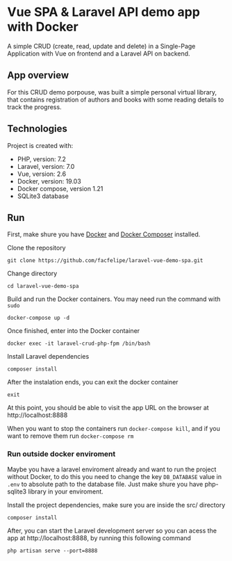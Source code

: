 # Vue SPA & Laravel API demo app with Docker

A simple CRUD (create, read, update and delete) in a Single-Page Application with Vue on frontend and a Laravel API on backend. 

## App overview
For this CRUD demo porpouse, was built a simple personal virtual library, that contains registration of authors and books with some reading details to track the progress.


## Technologies
Project is created with:
* PHP, version: 7.2
* Laravel, version: 7.0
* Vue, version: 2.6
* Docker, version: 19.03
* Docker compose, version 1.21    
* SQLite3 database

## Run

First, make shure you have [Docker](https://docs.docker.com/) and [Docker Composer](https://docs.docker.com/compose/install/) installed.

Clone the repository

    git clone https://github.com/facfelipe/laravel-vue-demo-spa.git

Change directory

    cd laravel-vue-demo-spa

Build and run the Docker containers. You may need run the command with `sudo`

    docker-compose up -d    

Once finished, enter into the Docker container

    docker exec -it laravel-crud-php-fpm /bin/bash

    
Install Laravel dependencies

    composer install


After the instalation ends, you can exit the docker container
    
    exit

At this point, you should be able to visit the app URL on the browser at http://localhost:8888

When you want to stop the containers run `docker-compose kill`, and if you want to remove them run `docker-compose rm`

### Run outside docker enviroment
    
Maybe you have a laravel enviroment already and want to run the project without Docker, to do this you need to change the key `DB_DATABASE` value in `.env` to absolute path to the database file. Just make shure you have php-sqlite3 library in your enviroment.

Install the project dependencies, make sure you are inside the src/ directory

    
    composer install

After, you can start the Laravel development server so you can acess the app at http://localhost:8888, by running this following command
    
    php artisan serve --port=8888

